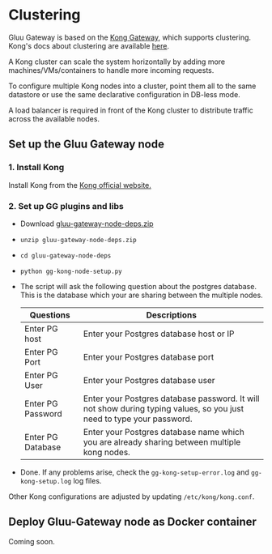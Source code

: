 # Clustering

Gluu Gateway is based on the [Kong Gateway](https://konghq.com/kong/), which supports clustering. Kong's docs about clustering are available [here](https://docs.konghq.com/1.3.x/clustering/).

A Kong cluster can scale the system horizontally by adding more machines/VMs/containers to handle more incoming requests.

To configure multiple Kong nodes into a cluster, point them all to the same datastore or use the same declarative configuration in DB-less mode.

A load balancer is required in front of the Kong cluster to distribute traffic across the available nodes.

## Set up the Gluu Gateway node

### 1. Install Kong

Install Kong from the [Kong official website.](https://konghq.com/install/)

### 2. Set up GG plugins and libs

- Download [gluu-gateway-node-deps.zip](https://github.com/GluuFederation/gluu-gateway/raw/version_4.0/gluu-gateway-node-deps.zip)

- `unzip gluu-gateway-node-deps.zip`

- `cd gluu-gateway-node-deps`

- `python gg-kong-node-setup.py`

- The script will ask the following question about the postgres database. This is the database which your are sharing between the multiple nodes.

    | Questions | Descriptions |
    |-----------|--------------|
    |Enter PG host|Enter your Postgres database host or IP|
    |Enter PG Port|Enter your Postgres database port|
    |Enter PG User|Enter your Postgres database user|
    |Enter PG Password|Enter your Postgres database password. It will not show during typing values, so you just need to type your password.|
    |Enter PG Database|Enter your Postgres database name which you are already sharing between multiple kong nodes.|
    
- Done. If any problems arise, check the `gg-kong-setup-error.log` and `gg-kong-setup.log` log files.

Other Kong configurations are adjusted by updating `/etc/kong/kong.conf`.

## Deploy Gluu-Gateway node as Docker container

Coming soon. 

